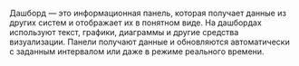 Дашборд — это информационная панель, которая получает данные из других систем и отображает их в понятном виде. На дашбордах используют текст, графики, диаграммы и другие средства визуализации. Панели получают данные и обновляются автоматически с заданным интервалом или даже в режиме реального времени.
